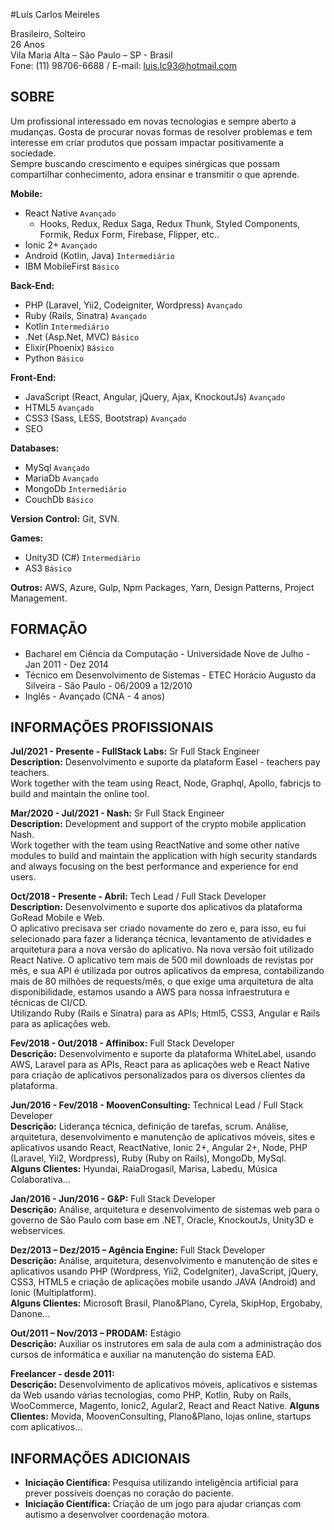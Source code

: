 #Luís Carlos Meireles

Brasileiro, Solteiro <br/>
26 Anos<br/>
Vila Maria Alta – São Paulo – SP - Brasil<br/>
Fone: (11) 98706-6688 / E-mail: luis.lc93@hotmail.com<br/>

## SOBRE

Um profissional interessado em novas tecnologias e sempre aberto a mudanças. Gosta de procurar novas formas de resolver problemas e tem interesse em criar produtos que possam impactar positivamente a sociedade. <br/>
Sempre buscando crescimento e equipes sinérgicas que possam compartilhar conhecimento, adora ensinar e transmitir o que aprende.

**Mobile:** 
 - React Native ```Avançado```
   - Hooks, Redux, Redux Saga, Redux Thunk, Styled Components, Formik, Redux Form, Firebase, Flipper, etc..
 - Ionic 2+ ```Avançado```
 - Android (Kotlin, Java) ```Intermediário```
 - IBM MobileFirst ```Básico```

**Back-End:** 
 - PHP (Laravel, Yii2, Codeigniter, Wordpress) ```Avançado```
 - Ruby (Rails, Sinatra) ```Avançado```
 - Kotlin ```Intermediário```
 - .Net (Asp.Net, MVC) ```Básico```
 - Elixir(Phoenix) ```Básico```
 - Python ```Básico```

**Front-End:** 
 - JavaScript (React, Angular, jQuery, Ajax, KnockoutJs) ```Avançado```
 - HTML5 ```Avançado```
 - CSS3 (Sass, LESS, Bootstrap) ```Avançado```
 - SEO

**Databases:** 
 - MySql ```Avançado```
 - MariaDb ```Avançado```
 - MongoDb ```Intermediário```
 - CouchDb ```Básico```

**Version Control:** Git, SVN.

**Games:** 
 - Unity3D (C#) ```Intermediário```
 - AS3 ```Básico```

**Outros:** AWS, Azure, Gulp, Npm Packages, Yarn, Design Patterns, Project Management.

## FORMAÇÃO

 - Bacharel em Ciência da Computação - Universidade Nove de Julho - Jan 2011 - Dez 2014
 - Técnico em Desenvolvimento de Sistemas - ETEC Horácio Augusto da Silveira - São Paulo - 06/2009 a 12/2010
 - Inglês - Avançado (CNA - 4 anos)

## INFORMAÇÕES PROFISSIONAIS


 **Jul/2021 - Presente - FullStack Labs:** Sr Full Stack Engineer<br/>
 **Description:** Desenvolvimento e suporte da plataform Easel - teachers pay teachers.<br/>
 Work together with the team using React, Node, Graphql, Apollo, fabricjs to build and maintain the online tool.

 **Mar/2020 - Jul/2021 - Nash:** Sr Full Stack Engineer<br/>
 **Description:** Development and support of the crypto mobile application Nash.<br/>
 Work together with the team using ReactNative and some other native modules to build and maintain the application with high security standards and always focusing on the best performance and experience for end users.

 **Oct/2018 - Presente - Abril:** Tech Lead / Full Stack Developer</br>
 **Description:** Desenvolvimento e suporte dos aplicativos da plataforma GoRead Mobile e Web.<br/>
 O aplicativo precisava ser criado novamente do zero e, para isso, eu fui selecionado para fazer a liderança técnica, levantamento de atividades e arquitetura para a nova versão do aplicativo.
 Na nova versão foit utilizado React Native. O aplicativo tem mais de 500 mil downloads de revistas por mês, e sua API é utilizada por outros aplicativos da empresa, contabilizando mais de 80 milhões de requests/mês, o que exige uma arquitetura de alta disponibilidade, estamos usando a AWS para nossa infraestrutura e técnicas de CI/CD.<br/>
 Utilizando Ruby (Rails e Sinatra) para as APIs; Html5, CSS3, Angular e Rails para as aplicações web.
 <br/>

 **Fev/2018 - Out/2018 - Affinibox:** Full Stack Developer<br/>
 **Descrição:** Desenvolvimento e suporte da plataforma WhiteLabel, usando AWS, Laravel para as APIs, React para as aplicações web e React Native para criação de aplicativos personalizados para os diversos clientes da plataforma.<br/>

 **Jun/2016 - Fev/2018 - MoovenConsulting:** Technical Lead / Full Stack Developer<br/>
 **Descrição:** Liderança técnica, definição de tarefas, scrum. 
 Análise, arquitetura, desenvolvimento e manutenção de aplicativos móveis, sites e aplicativos usando React, ReactNative, Ionic 2+, Angular 2+, Node, PHP (Laravel, Yii2, Wordpress), Ruby (Ruby on Rails), MongoDb, MySql.<br/>
 **Alguns Clientes:** Hyundai, RaiaDrogasil, Marisa, Labedu, Música Colaborativa...

 **Jan/2016 - Jun/2016 - G&P:** Full Stack Developer<br/>
 **Descrição:** Análise, arquitetura e desenvolvimento de sistemas web para o governo de São Paulo com base em .NET, Oracle, KnockoutJs, Unity3D e webservices.

 **Dez/2013 – Dez/2015 – Agência Engine:** Full Stack Developer<br/>
 **Descrição:** Análise, arquitetura, desenvolvimento e manutenção de sites e aplicativos usando PHP (Wordpress, Yii2, CodeIgniter), JavaScript, jQuery, CSS3, HTML5 e criação de aplicações mobile usando JAVA (Android) and Ionic (Multiplatform).</br>
 **Alguns Clientes:** Microsoft Brasil, Plano&Plano, Cyrela, SkipHop, Ergobaby, Danone...
  
 **Out/2011 – Nov/2013 – PRODAM:** Estágio<br/>
 **Descrição:** Auxiliar os instrutores em sala de aula com a administração dos cursos de informática e auxiliar na manutenção do sistema EAD.

 **Freelancer - desde 2011:**<br/>
 **Descrição:** Desenvolvimento de aplicativos móveis, aplicativos e sistemas da Web usando várias tecnologias, como PHP, Kotlin, Ruby on Rails, WooCommerce, Magento, Ionic2, Agular2, React and React Native.
 **Alguns Clientes:** Movida, MoovenConsulting, Plano&Plano, lojas online, startups com aplicativos...

## INFORMAÇÕES ADICIONAIS

 - **Iniciação Científica:** Pesquisa utilizando inteligência artificial para prever possíveis doenças no coração do paciente.
 - **Iniciação Científica:** Criação de um jogo para ajudar crianças com autismo a desenvolver coordenação motora.

